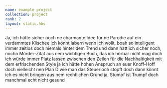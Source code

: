 ```yaml
---
name: example project
collection: project
rank: 2
layout: static.hbs
---
```


Ja, ich hätte sicher noch ne charmante Idee
für ne Parodie auf ein verdammtes Klischee
ich könnt labern wenn ich wollt, boah so intelligent
immer zeitlos doch niemals hinter dem Trend
und dann hätt ich sicher noch, nochn Mörder-Zitat
aus nem wichtigen Buch, das ich hörbar nicht mag
doch ich würde immer Platz lassen zwischen den Zeilen
für die Nachhaltigkeit mit dem erfrischenden Style
ja ich hätte hohen Anspruch an euer Knoff-Hoff
doch vielleicht nen Plan D wie man das Steuerloch stopft
doch dann könnt ich es nicht bringen aus nem rechtlichen Grund
ja, Stumpf ist Trumpf doch manchmal echt nicht gesund
